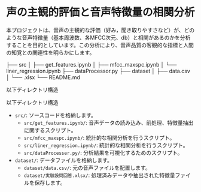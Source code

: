 # 声の主観的評価と音声特徴量の相関分析
本プロジェクトは、音声の主観的な評価（好み，聞き取りやすさなど）が、どのような音声特徴量（基本周波数、各MFCC次元、db）と相関があるのかを分析することを目的としています。この分析により、音声品質の客観的な指標と人間の知覚との関連性を明らかにします。

├── src
│   ├── get_features.ipynb
│   ├── mfcc_maxspc.ipynb
│   └── liner_regression.ipynb
├── dataProcessor.py
├── dataset
│   ├── data.csv
│   └── .xlsx
└── README.md

以下ディレクトリ構造

以下ディレクトリ構造
* `src/`: ソースコードを格納します。
    * `src/get_features.ipynb/`: 音声データの読み込み、前処理、特徴量抽出に関するスクリプト。
    * `src/mfcc_maxspc.ipynb/`: 統計的な相関分析を行うスクリプト。
    *  `src/liner_regression.ipynb/`: 統計的な相関分析を行うスクリプト。
    * `src/dataProcesser.py/`: 分析結果を可視化するためのスクリプト。
* `dataset/`: データファイルを格納します。
    * `dataset/data.csv/`: 元の音声ファイルを配置します。
    * `dataset/実験設問回答.xlsx/`: 処理済みデータや抽出された特徴量ファイルを保存します。

